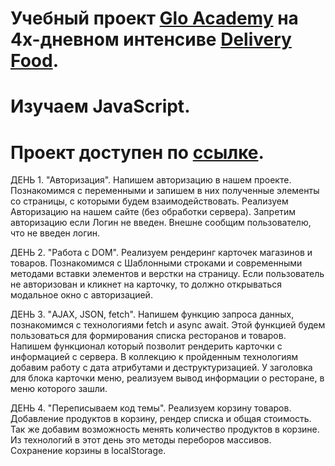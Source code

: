 # Учебный проект [Glo Academy](https://glo.academy/) на 4х-дневном интенсиве [Delivery Food](https://glo.academy/intensive/pishem-delivery-food-na-javascript/). 
# Изучаем JavaScript.
# Проект доступен по [ссылке](https://shums89.github.io/delivery-food/).

ДЕНЬ 1. "Авторизация".
Напишем авторизацию в нашем проекте.
Познакомимся с переменными и запишем в них полученные элементы со страницы, с которыми будем взаимодействовать.
Реализуем Авторизацию на нашем сайте (без обработки сервера).
Запретим авторизацию если Логин не введен. Внешне сообщим пользователю, что не введен логин.

ДЕНЬ 2. "Работа с DOM".
Реализуем рендеринг карточек магазинов и товаров.
Познакомимся с Шаблонными строками и современными методами вставки элементов и верстки на страницу.
Если пользователь не авторизован и кликнет на карточку, то должно открываться модальное окно с авторизацией.

ДЕНЬ 3. "AJAX, JSON, fetch".
Напишем функцию запроса данных, познакомимся с технологиями fetch и async await. Этой функцией будем пользоваться для формирования списка ресторанов и товаров.
Напишем функционал который позволит рендерить карточки с информацией с сервера.
В коллекцию к пройденным технологиям добавим работу с дата атрибутами и деструктуризацией.
У заголовка для блока карточки меню, реализуем вывод информации о ресторане, в меню которого зашли.

ДЕНЬ 4. "Переписываем код темы".
Реализуем корзину товаров.
Добавление продуктов в корзину, рендер списка и общая стоимость.
Так же добавим возможность менять количество продуктов в корзине.
Из технологий в этот день это методы переборов массивов.
Cохранение корзины в localStorage.
